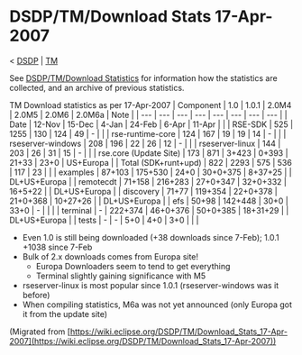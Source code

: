 

DSDP/TM/Download Stats 17-Apr-2007
==================================

< [DSDP](/DSDP "DSDP")‎ | [TM](/DSDP/TM "DSDP/TM")

See [DSDP/TM/Download Statistics](/DSDP/TM/Download_Statistics "DSDP/TM/Download Statistics") for information how the statistics are collected, and an archive of previous statistics.

TM Download statistics as per 17-Apr-2007
| Component | 1.0 | 1.0.1 | 2.0M4 | 2.0M5 | 2.0M6 | 2.0M6a | Note |
| --- | --- | --- | --- | --- | --- | --- | --- |
| Date | 12-Nov | 15-Dec | 4-Jan | 24-Feb | 6-Apr | 11-Apr |  |
| RSE-SDK | 525 | 1255 | 130 | 124 | 49 | - |  |
| rse-runtime-core | 124 | 167 | 19 | 19 | 14 | - |  |
| rseserver-windows | 208 | 196 | 22 | 26 | 12 | - |  |
| rseserver-linux | 144 | 203 | 26 | 31 | 15 | - |  |
| rse.core (Update Site) | 173 | 871 | 3+423 | 0+393 | 21+33 | 23+0 | US+Europa |
| Total (SDK+runt+upd) | 822 | 2293 | 575 | 536 | 117 | 23 |  |
| examples | 87+103 | 175+530 | 24+0 | 30+0+375 | 8+37+25 |  | DL+US+Europa |
| remotecdt | 71+158 | 216+283 | 27+0+347 | 32+0+332 | 16+5+22 |  | DL+US+Europa |
| discovery | 71+77 | 119+354 | 22+0+378 | 21+0+368 | 10+27+26 |  | DL+US+Europa |
| efs | 50+98 | 142+448 | 30+0 | 33+0 | - |  |  |
| terminal | - | 222+374 | 46+0+376 | 50+0+385 | 18+31+29 |  | DL+US+Europa |
| tests | - | - | 5+0 | 4+0 | 3+0 |  |  |

*   Even 1.0 is still being downloaded (+38 downloads since 7-Feb); 1.0.1 +1038 since 7-Feb
*   Bulk of 2.x downloads comes from Europa site!
    *   Europa Downloaders seem to tend to get everything
    *   Terminal slightly gaining significance with M5
*   rseserver-linux is most popular since 1.0.1 (rseserver-windows was it before)
*   When compiling statistics, M6a was not yet announced (only Europa got it from the update site)


(Migrated from [https://wiki.eclipse.org/DSDP/TM/Download_Stats_17-Apr-2007](https://wiki.eclipse.org/DSDP/TM/Download_Stats_17-Apr-2007))